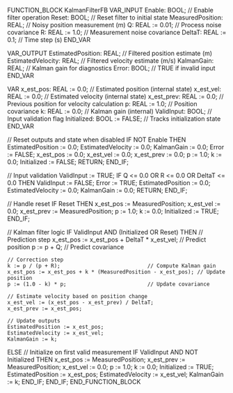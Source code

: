 FUNCTION_BLOCK KalmanFilterFB
VAR_INPUT
    Enable: BOOL;               // Enable filter operation
    Reset: BOOL;                // Reset filter to initial state
    MeasuredPosition: REAL;      // Noisy position measurement (m)
    Q: REAL := 0.01;            // Process noise covariance
    R: REAL := 1.0;             // Measurement noise covariance
    DeltaT: REAL := 0.1;        // Time step (s)
END_VAR

VAR_OUTPUT
    EstimatedPosition: REAL;     // Filtered position estimate (m)
    EstimatedVelocity: REAL;     // Filtered velocity estimate (m/s)
    KalmanGain: REAL;           // Kalman gain for diagnostics
    Error: BOOL;                // TRUE if invalid input
END_VAR

VAR
    x_est_pos: REAL := 0.0;     // Estimated position (internal state)
    x_est_vel: REAL := 0.0;     // Estimated velocity (internal state)
    x_est_prev: REAL := 0.0;    // Previous position for velocity calculation
    p: REAL := 1.0;             // Position covariance
    k: REAL := 0.0;             // Kalman gain (internal)
    ValidInput: BOOL;           // Input validation flag
    Initialized: BOOL := FALSE; // Tracks initialization state
END_VAR

// Reset outputs and state when disabled
IF NOT Enable THEN
    EstimatedPosition := 0.0;
    EstimatedVelocity := 0.0;
    KalmanGain := 0.0;
    Error := FALSE;
    x_est_pos := 0.0;
    x_est_vel := 0.0;
    x_est_prev := 0.0;
    p := 1.0;
    k := 0.0;
    Initialized := FALSE;
    RETURN;
END_IF;

// Input validation
ValidInput := TRUE;
IF Q <= 0.0 OR R <= 0.0 OR DeltaT <= 0.0 THEN
    ValidInput := FALSE;
    Error := TRUE;
    EstimatedPosition := 0.0;
    EstimatedVelocity := 0.0;
    KalmanGain := 0.0;
    RETURN;
END_IF;

// Handle reset
IF Reset THEN
    x_est_pos := MeasuredPosition;
    x_est_vel := 0.0;
    x_est_prev := MeasuredPosition;
    p := 1.0;
    k := 0.0;
    Initialized := TRUE;
END_IF;

// Kalman filter logic
IF ValidInput AND (Initialized OR Reset) THEN
    // Prediction step
    x_est_pos := x_est_pos + DeltaT * x_est_vel; // Predict position
    p := p + Q;                                  // Predict covariance

    // Correction step
    k := p / (p + R);                            // Compute Kalman gain
    x_est_pos := x_est_pos + k * (MeasuredPosition - x_est_pos); // Update position
    p := (1.0 - k) * p;                          // Update covariance

    // Estimate velocity based on position change
    x_est_vel := (x_est_pos - x_est_prev) / DeltaT;
    x_est_prev := x_est_pos;

    // Update outputs
    EstimatedPosition := x_est_pos;
    EstimatedVelocity := x_est_vel;
    KalmanGain := k;
ELSE
    // Initialize on first valid measurement
    IF ValidInput AND NOT Initialized THEN
        x_est_pos := MeasuredPosition;
        x_est_prev := MeasuredPosition;
        x_est_vel := 0.0;
        p := 1.0;
        k := 0.0;
        Initialized := TRUE;
        EstimatedPosition := x_est_pos;
        EstimatedVelocity := x_est_vel;
        KalmanGain := k;
    END_IF;
END_IF;
END_FUNCTION_BLOCK
